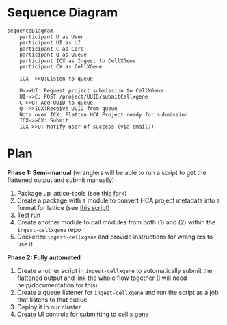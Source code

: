 # Sequence Diagram
```mermaid
sequenceDiagram
	participant U as User
	participant UI as UI
	participant C as Core
	participant Q as Queue
	participant ICX as Ingest to CellXGene
	participant CX as CellXGene

	ICX-->>Q:Listen to queue

	U->>UI: Request project submission to CellXGene
	UI->>C: POST /project/UUID/submitCellxgene
	C->>Q: Add UUID to queue
	Q-->>ICX:Receive UUID from queue
	Note over ICX: Flatten HCA Project ready for submission
	ICX->>CX: Submit
	ICX->>U: Notify user of success (via email?)

```

# Plan
**Phase 1: Semi-manual** (wranglers will be able to run a script to get the flattened output and submit manually)  

1.  Package up lattice-tools (see [this fork](https://github.com/ebi-ait/lattice-tools))
2.  Create a package with a module to convert HCA project metadata into a format for lattice (see [this script](https://github.com/ebi-ait/ingest-cellxgene-submitter/blob/main/hca_cellxgene/hca_lattice.py))
3.  Test run
4.  Create another module to call modules from both (1) and (2) within the `ingest-cellxgene` repo
5.  Dockerize `ingest-cellxgene` and provide instructions for wranglers to use it

**Phase 2: Fully automated**  

1.  Create another script in `ingest-cellxgene` to automatically submit the flattened output and link the whole flow together (I will need help/documentation for this)
2.  Create a queue listener for `ingest-cellxgene` and run the script as a job that listens to that queue
3.  Deploy it in our cluster
4.  Create UI controls for submitting to cell x gene